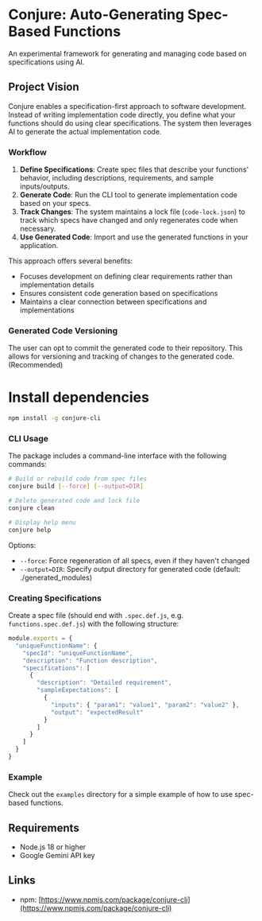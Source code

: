 # Conjure: Auto-Generating Spec-Based Functions

An experimental framework for generating and managing code based on specifications using AI.

## Project Vision

Conjure enables a specification-first approach to software development. Instead of writing implementation code directly, you define what your functions should do using clear specifications. The system then leverages AI to generate the actual implementation code.

### Workflow

1. **Define Specifications**: Create spec files that describe your functions' behavior, including descriptions, requirements, and sample inputs/outputs.
2. **Generate Code**: Run the CLI tool to generate implementation code based on your specs.
3. **Track Changes**: The system maintains a lock file (`code-lock.json`) to track which specs have changed and only regenerates code when necessary.
4. **Use Generated Code**: Import and use the generated functions in your application.

This approach offers several benefits:
- Focuses development on defining clear requirements rather than implementation details
- Ensures consistent code generation based on specifications
- Maintains a clear connection between specifications and implementations

### Generated Code Versioning

The user can opt to commit the generated code to their repository. This allows for versioning and tracking of changes to the generated code. (Recommended)

# Install dependencies

```bash
npm install -g conjure-cli
```
### CLI Usage

The package includes a command-line interface with the following commands:

```bash
# Build or rebuild code from spec files
conjure build [--force] [--output=DIR]

# Delete generated code and lock file
conjure clean

# Display help menu
conjure help
```

Options:
- `--force`: Force regeneration of all specs, even if they haven't changed
- `--output=DIR`: Specify output directory for generated code (default: ./generated_modules)

### Creating Specifications

Create a spec file (should end with `.spec.def.js`, e.g. `functions.spec.def.js`) with the following structure:

```javascript
module.exports = {
  "uniqueFunctionName": {
    "specId": "uniqueFunctionName",
    "description": "Function description",
    "specifications": [
      {
        "description": "Detailed requirement",
        "sampleExpectations": [
          {
            "inputs": { "param1": "value1", "param2": "value2" },
            "output": "expectedResult"
          }
        ]
      }
    ]
  }
}
```

### Example

Check out the `examples` directory for a simple example of how to use spec-based functions.

## Requirements

- Node.js 18 or higher
- Google Gemini API key

## Links

- npm: [https://www.npmjs.com/package/conjure-cli](https://www.npmjs.com/package/conjure-cli)
